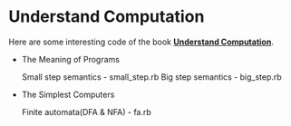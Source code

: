 Understand Computation
======

Here are some interesting code of the book **[Understand Computation](http://shop.oreilly.com/product/0636920025481.do)**.

* The Meaning of Programs

    Small step semantics - small_step.rb
    Big step semantics - big_step.rb

* The Simplest Computers

    Finite automata(DFA & NFA) - fa.rb
